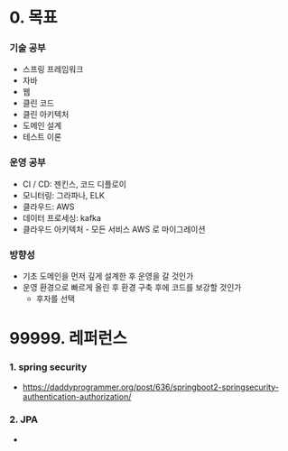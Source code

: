 # 0. 목표

### 기술 공부
- 스프링 프레임워크
- 자바
- 웹
- 클린 코드
- 클린 아키텍처
- 도메인 설계
- 테스트 이론

### 운영 공부
- CI / CD: 젠킨스, 코드 디플로이
- 모니터링: 그라파나, ELK
- 클라우드: AWS
- 데이터 프로세싱: kafka
- 클라우드 아키텍처 - 모든 서비스 AWS 로 마이그레이션

### 방향성
- 기초 도메인을 먼저 깊게 설계한 후 운영을 갈 것인가
- 운영 환경으로 빠르게 올린 후 환경 구축 후에 코드를 보강할 것인가
    - 후자를 선택
    




# 99999. 레퍼런스

### 1.  spring security
* https://daddyprogrammer.org/post/636/springboot2-springsecurity-authentication-authorization/

### 2.  JPA
* 